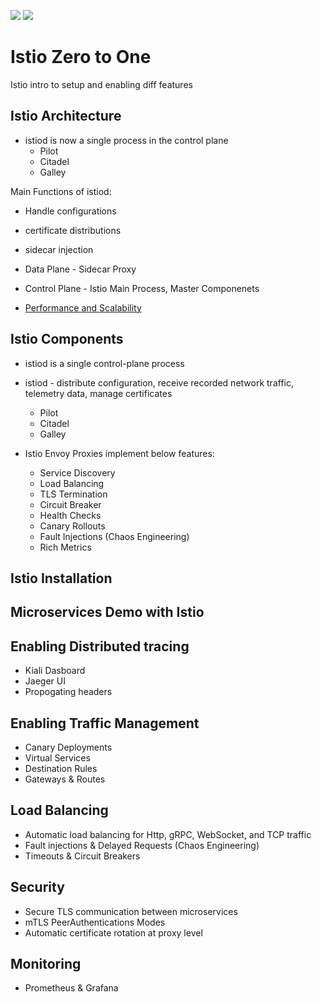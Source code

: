 <img src="https://img.shields.io/badge/istio-learning-brightgreen?sanitize=true"> <img src="https://img.shields.io/badge/zero--to-one-blue?sanitize=true">

# Istio Zero to One

Istio intro to setup and enabling diff features

## Istio Architecture

- istiod is now a single process in the control plane
  - Pilot
  - Citadel
  - Galley

Main Functions of istiod:
  - Handle configurations
  - certificate distributions
  - sidecar injection

- Data Plane - Sidecar Proxy
- Control Plane - Istio Main Process, Master Componenets

* [Performance and Scalability](https://istio.io/latest/docs/ops/deployment/performance-and-scalability/#latency-for-istio-hahahugoshortcode-s3-hbhb)


## Istio Components

- istiod is a single control-plane process 
- istiod - distribute configuration, receive recorded network traffic, telemetry data, manage certificates
  - Pilot
  - Citadel
  - Galley

- Istio Envoy Proxies implement below features:
  - Service Discovery
  - Load Balancing
  - TLS Termination
  - Circuit Breaker
  - Health Checks
  - Canary Rollouts
  - Fault Injections (Chaos Engineering)
  - Rich Metrics 

## Istio Installation

## Microservices Demo with Istio

## Enabling Distributed tracing

- Kiali Dasboard
- Jaeger UI
- Propogating headers

## Enabling Traffic Management

- Canary Deployments
- Virtual Services
- Destination Rules
- Gateways & Routes

## Load Balancing

- Automatic load balancing for Http, gRPC, WebSocket, and TCP traffic
- Fault injections & Delayed Requests (Chaos Engineering)
- Timeouts & Circuit Breakers

## Security

- Secure TLS communication between microservices
- mTLS PeerAuthentications Modes
- Automatic certificate rotation at proxy level

## Monitoring

- Prometheus & Grafana
